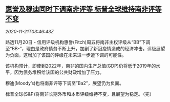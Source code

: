<!--1605930914000-->
[惠誉及穆迪同时下调南非评等 标普全球维持南非评等不变](https://cn.reuters.com/article/south-africa-aaa-1121-idCNKBS281057)
------

<div><i>2020-11-21T03:46:43Z</i></div><p>路透11月20日 - 信用评级机构惠誉(Fitch)周五将南非主权评级从“BB”下调至“BB-”，理由是政府债务不断上升，加剧了新冠疫情造成的经济冲击。评级展望为负面，这增加了该国的评级在未来进一步遭下调的可能性。</p><p>该机构预计，即使到2022年，南非的国内生产总值(GDP)仍将低于2019年的水平，因为债务堆积给该国的公共财政增加了压力。</p><p>穆迪(Moody’s)也将南非评等下调至”Ba2”，展望仍为负面。</p><p>标普全球(S&amp;P)将南非长期外币和本币评级维持不变，且展望为稳定。（完）</p>
